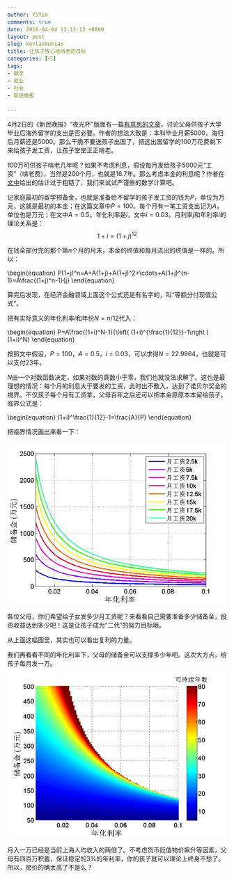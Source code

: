 ```yaml
---
author: YiYin
comments: true
date: 2016-04-04 13:13:13 +0800
layout: post
slug: kenlaomubiao
title: 让孩子放心地啃老的目标
categories: [行]
tags:
- 数学
- 就业
- 社会
- 新民晚报

---
```

4月2日的《新民晚报》“夜光杯”版面有一篇<a href="/public/images/kenlaozhifu_1.jpg" data-lightbox="klzf">有意思的文章</a>，讨论父母供孩子大学毕业后海外留学的支出是否必要。作者的想法大致是：本科毕业月薪5000，海归后月薪还是5000。那么干脆不要送孩子出国了，把这出国留学的100万花费剩下来给孩子发工资，让孩子堂堂正正啃老。

100万可供孩子啃老几年呢？如果不考虑利息，假设每月发给孩子5000元“工资”（啃老费），当然是200个月，也就是16.7年。那么考虑本金的利息呢？作者在<a href="/public/images/kenlaozhifu_1.jpg" data-lightbox="klzf">文中</a>给出的估计过于粗糙了，我们来试试严谨些的数学计算吧。

记家庭最初的留学预备金，也就是准备给不留学的孩子发工资的钱为$P$，单位为万元，这就是最初的本金；在这篇文章中$P=100$。每个月有一笔工资支出记为$A$，单位也是万元；在文中$A=0.5$。年化利率是$i$，文中$i=0.03$。月利率$j$和年利率$i$的理论关系是：$$1+i=(1+j)^{12}$$

在钱全部付完的那个第$n$个月的月末，本金的终值和每月流出的终值是一样的。所以：

\begin{equation}
P(1+j)^n=A+A(1+j)+A(1+j)^2+\cdots+A(1+j)^{n-1}=A\frac{(1+j)^n-1}{j}
\end{equation}

算完后发现，在经济金融领域上面这个公式还是有名字的，叫“等额分付现值公式”。

把有实际意义的年化利率$i$和年份$N=n/12$代入：

\begin{equation}
P=A\frac{(1+i)^N-1}{\left( (1+i)^{\frac{1}{12}}-1\right )(1+i)^N}
\end{equation}

按照文中假设，$P=100$，$A=0.5$，$i=0.03$，可以求得$N=22.9964$，也就是可以支付23年。

$N$由一个对数函数决定，如果对数的真数小于零，我们也就没法求解了。这也是最理想的情况：每个月的利息大于要发的工资，此时出不敷入，达到了诺贝尔奖金的境界。不仅孩子每个月有工资拿，父母百年之后还可以把本金原原本本留给孩子。临界公式是：

\begin{equation}
(1+i)^\frac{1}{12}-1=\frac{A}{P}
\end{equation}

把临界情况画出来看一下：

![](/public/images/gongzilinjie.jpg)

各位父母，你们希望给子女发多少月工资呢？来看看自己需要准备多少储备金，投资收益达到多少吧！这是让孩子成为“二代”的努力目标哦。

从上面这幅图里，其实也可以看出复利的力量。

我们再看看不同的年化利率下，父母的储备金可以支撑多少年吧。这次大方点，给孩子每月发一万。

![](/public/images/nianfen.jpg)

月入一万已经是当前上海人均收入的两倍了。不考虑货币贬值物价飙升等因素，父母有四百万积蓄，保证稳定的3%的年利率，你的孩子就可以理论上终身不愁了。所以，房价的确太高了不是么？
